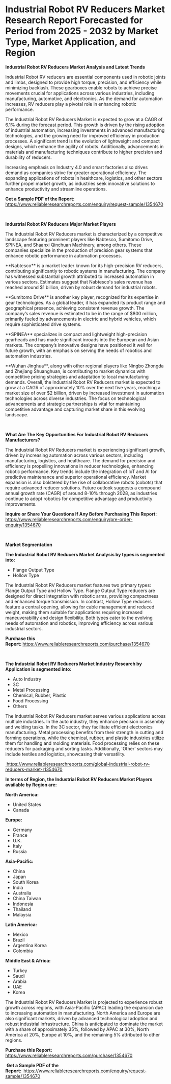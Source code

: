 <p><h1>Industrial Robot RV Reducers Market Research Report Forecasted for Period from 2025 -  2032 by Market Type, Market Application, and Region</h1></p><p><strong>Industrial Robot RV Reducers Market Analysis and Latest Trends</strong></p>
<p><p>Industrial Robot RV reducers are essential components used in robotic joints and limbs, designed to provide high torque, precision, and efficiency while minimizing backlash. These gearboxes enable robots to achieve precise movements crucial for applications across various industries, including manufacturing, automotive, and electronics. As the demand for automation increases, RV reducers play a pivotal role in enhancing robotic performance.</p><p>The Industrial Robot RV Reducers Market is expected to grow at a CAGR of 6.1% during the forecast period. This growth is driven by the rising adoption of industrial automation, increasing investments in advanced manufacturing technologies, and the growing need for improved efficiency in production processes. A significant trend is the evolution of lightweight and compact designs, which enhance the agility of robots. Additionally, advancements in materials and manufacturing techniques contribute to higher precision and durability of reducers.</p><p>Increasing emphasis on Industry 4.0 and smart factories also drives demand as companies strive for greater operational efficiency. The expanding applications of robots in healthcare, logistics, and other sectors further propel market growth, as industries seek innovative solutions to enhance productivity and streamline operations.</p></p>
<p><strong>Get a Sample PDF of the Report:&nbsp;</strong> <a href="https://www.reliableresearchreports.com/enquiry/request-sample/1354670?utm_campaign=3446&utm_medium=2&utm_source=Github&utm_content=ia&utm_term=12042025&utm_id=industrial-robot-rv-reducers">https://www.reliableresearchreports.com/enquiry/request-sample/1354670</a></p>
<p>&nbsp;</p>
<p><strong>Industrial Robot RV Reducers Major Market Players</strong></p>
<p><p>The Industrial Robot RV Reducers market is characterized by a competitive landscape featuring prominent players like Nabtesco, Sumitomo Drive, SPINEA, and Shaanxi Qinchuan Machinery, among others. These companies specialize in the production of precision gear systems that enhance robotic performance in automation processes.</p><p>**Nabtesco** is a market leader known for its high-precision RV reducers, contributing significantly to robotic systems in manufacturing. The company has witnessed substantial growth attributed to increased automation in various sectors. Estimates suggest that Nabtesco's sales revenue has reached around $1 billion, driven by robust demand for industrial robots.</p><p>**Sumitomo Drive** is another key player, recognized for its expertise in gear technologies. As a global leader, it has expanded its product range and geographical presence, achieving consistent revenue growth. The company’s sales revenue is estimated to be in the range of $800 million, primarily fueled by advancements in electric and hybrid vehicles, which require sophisticated drive systems.</p><p>**SPINEA** specializes in compact and lightweight high-precision gearheads and has made significant inroads into the European and Asian markets. The company’s innovative designs have positioned it well for future growth, with an emphasis on serving the needs of robotics and automation industries.</p><p>**Wuhan Jinghua**, along with other regional players like Ningbo Zhongda and Zhejiang Shuanghuan, is contributing to market dynamics with competitive pricing strategies and adaptation to local manufacturing demands. Overall, the Industrial Robot RV Reducers market is expected to grow at a CAGR of approximately 10% over the next five years, reaching a market size of over $2 billion, driven by increased investment in automation technologies across diverse industries. The focus on technological advancements and strategic partnerships is vital for maintaining competitive advantage and capturing market share in this evolving landscape.</p></p>
<p>&nbsp;</p>
<p><strong>What Are The Key Opportunities For Industrial Robot RV Reducers Manufacturers?</strong></p>
<p><p>The Industrial Robot RV Reducers market is experiencing significant growth, driven by increasing automation across various sectors, including manufacturing, logistics, and healthcare. The demand for precision and efficiency is propelling innovations in reducer technologies, enhancing robotic performance. Key trends include the integration of IoT and AI for predictive maintenance and superior operational efficiency. Market expansion is also bolstered by the rise of collaborative robots (cobots) that require advanced reducer solutions. Future outlook suggests a compound annual growth rate (CAGR) of around 8-10% through 2028, as industries continue to adopt robotics for competitive advantage and productivity improvements.</p></p>
<p><strong>Inquire or Share Your Questions If Any Before Purchasing This Report:</strong> <a href="https://www.reliableresearchreports.com/enquiry/pre-order-enquiry/1354670?utm_campaign=3446&utm_medium=2&utm_source=Github&utm_content=ia&utm_term=12042025&utm_id=industrial-robot-rv-reducers">https://www.reliableresearchreports.com/enquiry/pre-order-enquiry/1354670</a></p>
<p>&nbsp;</p>
<p><strong>Market Segmentation</strong></p>
<p><strong>The Industrial Robot RV Reducers Market Analysis by types is segmented into:</strong></p>
<p><ul><li>Flange Output Type</li><li>Hollow Type</li></ul></p>
<p><p>The Industrial Robot RV Reducers market features two primary types: Flange Output Type and Hollow Type. Flange Output Type reducers are designed for direct integration with robotic arms, providing compactness and enhanced torque transmission. In contrast, Hollow Type reducers feature a central opening, allowing for cable management and reduced weight, making them suitable for applications requiring increased maneuverability and design flexibility. Both types cater to the evolving needs of automation and robotics, improving efficiency across various industrial sectors.</p></p>
<p><strong>Purchase this Report:&nbsp;</strong><a href="https://www.reliableresearchreports.com/purchase/1354670?utm_campaign=3446&utm_medium=2&utm_source=Github&utm_content=ia&utm_term=12042025&utm_id=industrial-robot-rv-reducers">https://www.reliableresearchreports.com/purchase/1354670</a></p>
<p>&nbsp;</p>
<p><strong>The Industrial Robot RV Reducers Market Industry Research by Application is segmented into:</strong></p>
<p><ul><li>Auto Industry</li><li>3C</li><li>Metal Processing</li><li>Chemical, Rubber, Plastic</li><li>Food Processing</li><li>Others</li></ul></p>
<p><p>The Industrial Robot RV Reducers market serves various applications across multiple industries. In the auto industry, they enhance precision in assembly and welding tasks. In the 3C sector, they facilitate efficient electronics manufacturing. Metal processing benefits from their strength in cutting and forming operations, while the chemical, rubber, and plastic industries utilize them for handling and molding materials. Food processing relies on these reducers for packaging and sorting tasks. Additionally, 'Other' sectors may include textiles and logistics, showcasing their versatility.</p></p>
<p><a href="https://www.reliableresearchreports.com/global-industrial-robot-rv-reducers-market-r1354670?utm_campaign=3446&utm_medium=2&utm_source=Github&utm_content=ia&utm_term=12042025&utm_id=industrial-robot-rv-reducers">&nbsp;https://www.reliableresearchreports.com/global-industrial-robot-rv-reducers-market-r1354670</a></p>
<p><strong>In terms of Region, the Industrial Robot RV Reducers Market Players available by Region are:</strong></p>
<p>
    <p> <strong> North America: </strong>
        <ul>
            <li>United States</li>
            <li>Canada</li>
        </ul>
        </p> 
    <p> <strong> Europe: </strong>
        <ul>
            <li>Germany</li>
            <li>France</li>
            <li>U.K.</li>
            <li>Italy</li>
            <li>Russia</li>
        </ul>
        </p> 
    <p> <strong> Asia-Pacific: </strong>
        <ul>
            <li>China</li>
            <li>Japan</li>
            <li>South Korea</li>
            <li>India</li>
            <li>Australia</li>
            <li>China Taiwan</li>
            <li>Indonesia</li>
            <li>Thailand</li>
            <li>Malaysia</li>
        </ul>
        </p> 
    <p> <strong> Latin America: </strong>
        <ul>
            <li>Mexico</li>
            <li>Brazil</li>
            <li>Argentina Korea</li>
            <li>Colombia</li>
        </ul>
        </p> 
    <p> <strong> Middle East & Africa: </strong>
        <ul>
            <li>Turkey</li>
            <li>Saudi</li>
            <li>Arabia</li>
            <li>UAE</li>
            <li>Korea</li>
        </ul>
    </p>
    </p>
<p><p>The Industrial Robot RV Reducers Market is projected to experience robust growth across regions, with Asia-Pacific (APAC) leading the expansion due to increasing automation in manufacturing. North America and Europe are also significant markets, driven by advanced technological adoption and robust industrial infrastructure. China is anticipated to dominate the market with a share of approximately 35%, followed by APAC at 30%, North America at 20%, Europe at 10%, and the remaining 5% attributed to other regions.</p></p>
<p><strong>Purchase this Report: </strong><a href="https://www.reliableresearchreports.com/purchase/1354670?utm_campaign=3446&utm_medium=2&utm_source=Github&utm_content=ia&utm_term=12042025&utm_id=industrial-robot-rv-reducers">https://www.reliableresearchreports.com/purchase/1354670</a></p>
<p>&nbsp;<strong>Get a Sample PDF of the Report:&nbsp;&nbsp;</strong><a href="https://www.reliableresearchreports.com/enquiry/request-sample/1354670?utm_campaign=3446&utm_medium=2&utm_source=Github&utm_content=ia&utm_term=12042025&utm_id=industrial-robot-rv-reducers">https://www.reliableresearchreports.com/enquiry/request-sample/1354670</a></p>
<p><strong></strong></p>
<p><p></p><p></p><p></p></p>